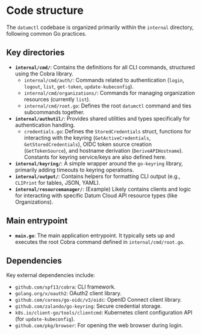 # Code structure

The `datumctl` codebase is organized primarily within the `internal` directory,
following common Go practices.

## Key directories

*   **`internal/cmd/`**: Contains the definitions for all CLI commands,
    structured using the Cobra library.
    *   `internal/cmd/auth/`: Commands related to authentication (`login`,
        `logout`, `list`, `get-token`, `update-kubeconfig`).
    *   `internal/cmd/organizations/`: Commands for managing organization
        resources (currently `list`).
    *   `internal/cmd/root.go`: Defines the root `datumctl` command and ties
        subcommands together.
*   **`internal/authutil/`**: Provides shared utilities and types specifically
    for authentication handling.
    *   `credentials.go`: Defines the `StoredCredentials` struct, functions for
        interacting with the keyring (`GetActiveCredentials`,
        `GetStoredCredentials`), OIDC token source creation (`GetTokenSource`),
        and hostname derivation (`DeriveAPIHostname`). Constants for keyring
        service/keys are also defined here.
*   **`internal/keyring/`**: A simple wrapper around the `go-keyring` library,
    primarily adding timeouts to keyring operations.
*   **`internal/output/`**: Contains helpers for formatting CLI output (e.g.,
    `CLIPrint` for tables, JSON, YAML).
*   **`internal/resourcemanager/`**: (Example) Likely contains clients and logic
    for interacting with specific Datum Cloud API resource types (like
    Organizations).

## Main entrypoint

*   **`main.go`**: The main application entrypoint. It typically sets up and
    executes the root Cobra command defined in `internal/cmd/root.go`.

## Dependencies

Key external dependencies include:

*   `github.com/spf13/cobra`: CLI framework.
*   `golang.org/x/oauth2`: OAuth2 client library.
*   `github.com/coreos/go-oidc/v3/oidc`: OpenID Connect client library.
*   `github.com/zalando/go-keyring`: Secure credential storage.
*   `k8s.io/client-go/tools/clientcmd`: Kubernetes client configuration API (for
    `update-kubeconfig`).
*   `github.com/pkg/browser`: For opening the web browser during login.
